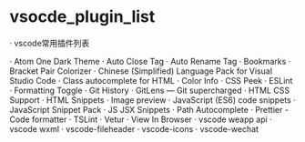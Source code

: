 # vsocde_plugin_list
· vscode常用插件列表

· Atom One Dark Theme
· Auto Close Tag
· Auto Rename Tag
· Bookmarks
· Bracket Pair Colorizer
· Chinese (Simplified) Language Pack for Visual Studio Code
· Class autocomplete for HTML
· Color Info
· CSS Peek
· ESLint
· Formatting Toggle
· Git History
· GitLens — Git supercharged
· HTML CSS Support
· HTML Snippets
· Image preview
· JavaScript (ES6) code snippets
· JavaScript Snippet Pack
· JS JSX Snippets
· Path Autocomplete
· Prettier - Code formatter
· TSLint
· Vetur
· View In Browser
· vscode weapp api
· vscode wxml
· vscode-fileheader
· vscode-icons
· vscode-wechat




